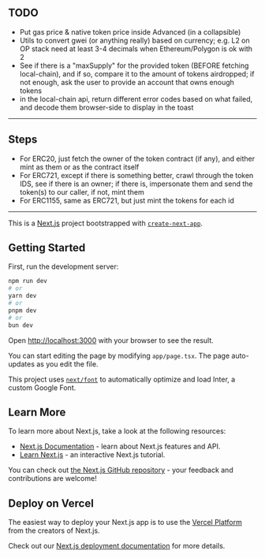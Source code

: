 ## TODO

- Put gas price & native token price inside Advanced (in a collapsible)
- Utils to convert gwei (or anything really) based on currency; e.g. L2 on OP stack need at least 3-4 decimals when Ethereum/Polygon is ok with 2
- See if there is a "maxSupply" for the provided token (BEFORE fetching local-chain), and if so, compare it to the amount of tokens airdropped; if not enough, ask the user to provide an account that owns enough tokens
- in the local-chain api, return different error codes based on what failed, and decode them browser-side to display in the toast

---

## Steps

- For ERC20, just fetch the owner of the token contract (if any), and either mint as them or as the contract itself
- For ERC721, except if there is something better, crawl through the token IDS, see if there is an owner; if there is, impersonate them and send the token(s) to our caller, if not, mint them
- For ERC1155, same as ERC721, but just mint the tokens for each id

---

This is a [Next.js](https://nextjs.org/) project bootstrapped with [`create-next-app`](https://github.com/vercel/next.js/tree/canary/packages/create-next-app).

## Getting Started

First, run the development server:

```bash
npm run dev
# or
yarn dev
# or
pnpm dev
# or
bun dev
```

Open [http://localhost:3000](http://localhost:3000) with your browser to see the result.

You can start editing the page by modifying `app/page.tsx`. The page auto-updates as you edit the file.

This project uses [`next/font`](https://nextjs.org/docs/basic-features/font-optimization) to automatically optimize and load Inter, a custom Google Font.

## Learn More

To learn more about Next.js, take a look at the following resources:

- [Next.js Documentation](https://nextjs.org/docs) - learn about Next.js features and API.
- [Learn Next.js](https://nextjs.org/learn) - an interactive Next.js tutorial.

You can check out [the Next.js GitHub repository](https://github.com/vercel/next.js/) - your feedback and contributions are welcome!

## Deploy on Vercel

The easiest way to deploy your Next.js app is to use the [Vercel Platform](https://vercel.com/new?utm_medium=default-template&filter=next.js&utm_source=create-next-app&utm_campaign=create-next-app-readme) from the creators of Next.js.

Check out our [Next.js deployment documentation](https://nextjs.org/docs/deployment) for more details.
